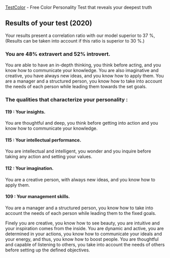[TestColor](http://www.testcolor.com/personalitytest/personalitytest.php) - Free Color Personality Test that reveals your deepest truth

## Results of your test (2020)
Your results present a correlation ratio with our model superior to 37 %,
(Results can be taken into account if this ratio is superior to 30 %.)

### You are 48% extravert and 52% introvert.
You are able to have an in-depth thinking, you think before acting, and you know how to communicate your knowledge.
You are also imaginative and creative, you have always new ideas, and you know how to apply them.
You are a manager and a structured person, you know how to take into account the needs of each person while leading them towards the set goals.

### The qualities that characterize your personality :

#### 119	: Your insights.
You are thoughtful and deep, you think before getting into action and you know how to communicate your knowledge.

#### 115	: Your intellectual performance.
You are intellectual and intelligent, you wonder and you inquire before taking any action and setting your values.

#### 112 : Your imagination.
You are a creative person, with always new ideas, and you know how to apply them.

#### 109 : Your management skills.
You are a manager and a structured person, you know how to take into account the needs of each person while leading them to the fixed goals.

Finely you are creative, you know how to see beauty, you are intuitive and your inspiration comes from the inside.
You are dynamic and active, you are determined in your actions, you know how to communicate your ideals and your energy, and thus, you know how to boost people.
You are thoughtful and capable of listening to others, you take into account the needs of others before setting up the defined objectives.
